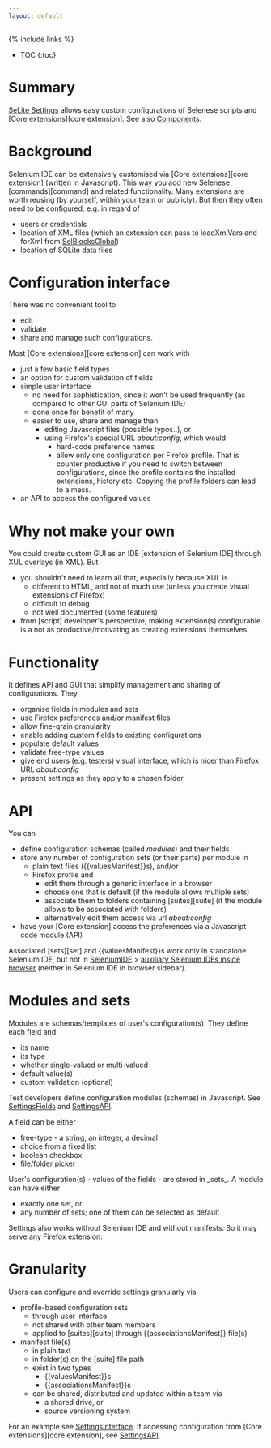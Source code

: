 ```yaml
---
layout: default
---
```

{% include links %}
* TOC
{:toc}

# Summary #
[SeLite Settings](https://addons.mozilla.org/en-US/firefox/addon/selite-settings/versions/) allows easy custom configurations of Selenese scripts and [Core extensions][core extension]. See also [Components](Components).

# Background #
<!-- TODO Extract out: to AboutDocumentation? -->
Selenium IDE can be extensively customised via [Core extensions][core extension] (written in Javascript). This way you add new Selenese [commands][command] and related functionality. Many extensions are worth reusing (by yourself, within your team or publicly). But then they often need to be configured, e.g. in regard of

  * users or credentials
  * location of XML files (which an extension can pass to loadXmlVars and forXml from [SelBlocksGlobal](SelBlocksGlobal))
  * location of SQLite data files

# Configuration interface #
There was no convenient tool to

  * edit
  * validate
  * share and manage
such configurations.

Most [Core extensions][core extension] can work with

  * just a few basic field types
  * an option for custom validation of fields
  * simple user interface
    * no need for sophistication, since it won't be used frequently (as compared to other GUI parts of Selenium IDE)
    * done once for benefit of many
    * easier to use, share and manage than
      * editing Javascript files (possible typos..), or
      * using Firefox's special URL _about:config_, which would
        * hard-code preference names
        * allow only one configuration per Firefox profile. That is counter productive if you need to switch between configurations, since the profile contains the installed extensions, history etc. Copying the profile folders can lead to a mess.
  * an API to access the configured values

# Why not make your own #
You could create custom GUI as an IDE [extension of Selenium IDE] through XUL overlays (in XML). But

  * you shouldn't need to learn all that, especially because XUL is
    * different to HTML, and not of much use (unless you create visual extensions of Firefox)
    * difficult to debug
    * not well documented (some features)
  * from [script] developer's perspective, making extension(s) configurable is a not as productive/motivating as creating extensions themselves

# Functionality #
It defines API and GUI that simplify management and sharing of configurations. They
  * organise fields in modules and sets
  * use Firefox preferences and/or manifest files
  * allow fine-grain granularity
  * enable adding custom fields to existing configurations
  * populate default values
  * validate free-type values
  * give end users (e.g. testers) visual interface, which is nicer than Firefox URL _about:config_
  * present settings as they apply to a chosen folder

# API #
You can

  * define configuration schemas (called _modules_) and their fields
  * store any number of configuration sets (or their parts) per module in
    * plain text files ({{valuesManifest}}s), and/or
    * Firefox profile and
      * edit them through a generic interface in a browser
      * choose one that is default (if the module allows multiple sets)
      * associate them to folders containing [suites][suite] (if the module allows to be associated with folders)
      * alternatively edit them access via url _about:config_
  * have your [Core extension] access the preferences via a Javascript code module (API)

Associated [sets][set] and {{valuesManifest}}s work only in standalone Selenium IDE, but not in [SeleniumIDE](SeleniumIDE) > [auxiliary Selenium IDEs inside browser](SeleniumIDE#auxiliary-selenium-ides-inside-browser) (neither in Selenium IDE in browser sidebar).

# Modules and sets #
Modules are schemas/templates of user's configuration(s). They define each field and

  * its  name
  * its type
  * whether single-valued or multi-valued
  * default value(s)
  * custom validation (optional)

Test developers define configuration modules (schemas) in Javascript. See [SettingsFields](SettingsFields) and [SettingsAPI](SettingsAPI).

A field can be either

  * free-type - a string, an integer, a decimal
  * choice from a fixed list
  * boolean checkbox
  * file/folder picker
<!-- todo merget thif file with AboutDocumentation-->
<!-- TODO Firefox profile-based preferences-->User's configuration(s) - values of the fields - are stored in _sets_. A module can have either

  * exactly one set, or
  * any number of sets; one of them can be selected as default

Settings also works without Selenium IDE and without manifests. So it may serve any Firefox extension.

# Granularity #
Users can configure and override settings granularly via

  * profile-based configuration sets
    * through user interface
    * not shared with other team members
    * applied to [suites][suite] through {{associationsManifest}} file(s)
  * manifest file(s)
    * in plain text
    * in folder(s) on the [suite] file path
    * exist in two types
      * {{valuesManifest}}s
      * {{associationsManifest}}s
    * can be shared, distributed and updated within a team via
      * a shared drive, or
      * source versioning system

For an example see [SettingsInterface](SettingsInterface). If accessing configuration from [Core extensions][core extension], see [SettingsAPI](SettingsAPI).
